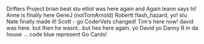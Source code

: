 Drifters Project
brian beat stu
elliot was here again and Again
leann says hi!
Anne is finally here
GeneJ (notTomArnold)
Robertt flash_hazard, yo!
stu
Nate finally made it!
Scott - go CoderVets
changed!
Tim's here now!
david was here. but then he wasnt.. but hes here again. 
yo
David
yo
Danny R in da house ... code blue represent
Go Cards!
